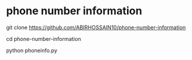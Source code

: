 # phone number information

git clone https://github.com/ABIRHOSSAIN10/phone-number-information

cd phone-number-information

python phoneinfo.py

